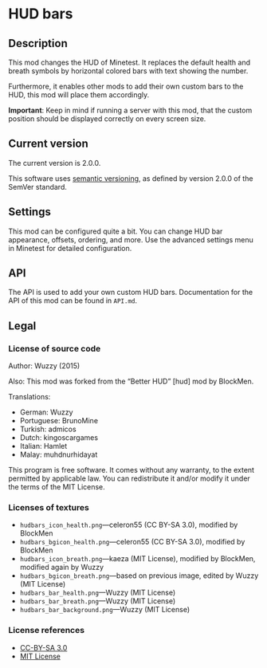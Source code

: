 # HUD bars

## Description
This mod changes the HUD of Minetest. It replaces the default health and breath
symbols by horizontal colored bars with text showing the number.

Furthermore, it enables other mods to add their own custom bars to the HUD,
this mod will place them accordingly.

**Important**: Keep in mind if running a server with this mod, that the custom
position should be displayed correctly on every screen size.

## Current version
The current version is 2.0.0.

This software uses [semantic versioning](http://semver.org), as defined by version 2.0.0 of the SemVer
standard.

## Settings
This mod can be configured quite a bit. You can change HUD bar appearance, offsets, ordering, and more.
Use the advanced settings menu in Minetest for detailed configuration.

## API
The API is used to add your own custom HUD bars.
Documentation for the API of this mod can be found in `API.md`.

## Legal
### License of source code
Author: Wuzzy (2015)

Also: This mod was forked from the “Better HUD” [hud] mod by BlockMen.

Translations:

* German: Wuzzy
* Portuguese: BrunoMine
* Turkish: admicos
* Dutch: kingoscargames
* Italian: Hamlet
* Malay: muhdnurhidayat

This program is free software. It comes without any warranty, to
the extent permitted by applicable law. You can redistribute it
and/or modify it under the terms of the MIT License.

### Licenses of textures

* `hudbars_icon_health.png`—celeron55 (CC BY-SA 3.0), modified by BlockMen
* `hudbars_bgicon_health.png`—celeron55 (CC BY-SA 3.0), modified by BlockMen
* `hudbars_icon_breath.png`—kaeza (MIT License), modified by BlockMen, modified again by Wuzzy
* `hudbars_bgicon_breath.png`—based on previous image, edited by Wuzzy (MIT License)
* `hudbars_bar_health.png`—Wuzzy (MIT License)
* `hudbars_bar_breath.png`—Wuzzy (MIT License)
* `hudbars_bar_background.png`—Wuzzy (MIT License)

### License references

* [CC-BY-SA 3.0](https://creativecommons.org/licenses/by-sa/3.0/)
* [MIT License](https://opensource.org/licenses/MIT)
